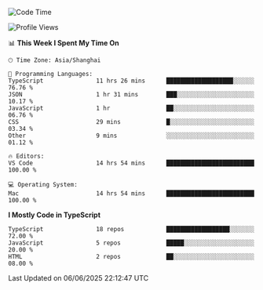 <!--START_SECTION:waka-->
![Code Time](http://img.shields.io/badge/Code%20Time-7%2C760%20hrs%2029%20mins-blue)

![Profile Views](http://img.shields.io/badge/Profile%20Views-3-blue)

📊 **This Week I Spent My Time On** 

```text
🕑︎ Time Zone: Asia/Shanghai

💬 Programming Languages: 
TypeScript               11 hrs 26 mins      ███████████████████░░░░░░   76.76 % 
JSON                     1 hr 31 mins        ███░░░░░░░░░░░░░░░░░░░░░░   10.17 % 
JavaScript               1 hr                ██░░░░░░░░░░░░░░░░░░░░░░░   06.76 % 
CSS                      29 mins             █░░░░░░░░░░░░░░░░░░░░░░░░   03.34 % 
Other                    9 mins              ░░░░░░░░░░░░░░░░░░░░░░░░░   01.12 % 

🔥 Editors: 
VS Code                  14 hrs 54 mins      █████████████████████████   100.00 % 

💻 Operating System: 
Mac                      14 hrs 54 mins      █████████████████████████   100.00 % 
```

**I Mostly Code in TypeScript** 

```text
TypeScript               18 repos            ██████████████████░░░░░░░   72.00 % 
JavaScript               5 repos             █████░░░░░░░░░░░░░░░░░░░░   20.00 % 
HTML                     2 repos             ██░░░░░░░░░░░░░░░░░░░░░░░   08.00 % 
```




 Last Updated on 06/06/2025 22:12:47 UTC
<!--END_SECTION:waka-->
